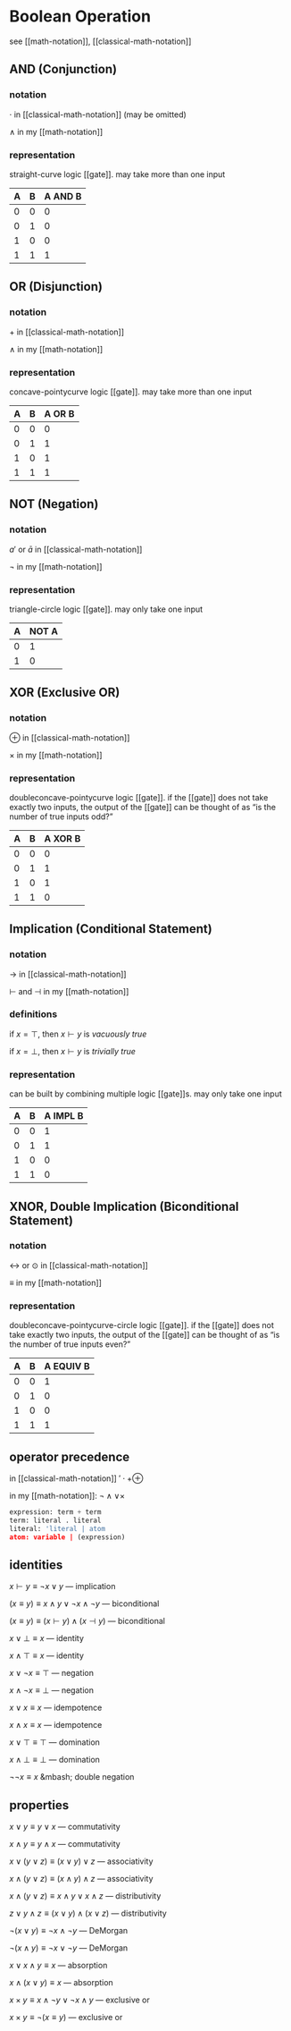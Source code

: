 # Boolean Operation

see [[math-notation]], [[classical-math-notation]]

## AND (Conjunction)

### notation

$\cdot$ in [[classical-math-notation]] (may be omitted)

$\land$ in my [[math-notation]]

### representation

straight-curve logic [[gate]]. may take more than one input

| A   | B   | A AND B |
| --- | --- | ------- |
| 0   | 0   | 0       |
| 0   | 1   | 0       |
| 1   | 0   | 0       |
| 1   | 1   | 1       |

## OR (Disjunction)

### notation

$+$ in [[classical-math-notation]]

$\land$ in my [[math-notation]]

### representation

concave-pointycurve logic [[gate]]. may take more than one input

| A   | B   | A OR B |
| --- | --- | ------ |
| 0   | 0   | 0      |
| 0   | 1   | 1      |
| 1   | 0   | 1      |
| 1   | 1   | 1      |

## NOT (Negation)

### notation

$a'$ or $\bar a$ in [[classical-math-notation]]

$\lnot$ in my [[math-notation]]

### representation

triangle-circle logic [[gate]]. may only take one input

| A   | NOT A |
| --- | ----- |
| 0   | 1     |
| 1   | 0     |

## XOR (Exclusive OR)

### notation

$\oplus$ in [[classical-math-notation]]

$\times$ in my [[math-notation]]

### representation

doubleconcave-pointycurve logic [[gate]]. if the [[gate]] does not take exactly two inputs, the output of the [[gate]] can be thought of as “is the number of true inputs odd?”

| A   | B   | A XOR B |
| --- | --- | ------- |
| 0   | 0   | 0       |
| 0   | 1   | 1       |
| 1   | 0   | 1       |
| 1   | 1   | 0       |

## Implication (Conditional Statement)

### notation

$\to$ in [[classical-math-notation]]

$\vdash$ and $\dashv$ in my [[math-notation]]

### definitions

if $x = \top$, then $x \vdash y$ is _vacuously true_

if $x = \bot$, then $x \vdash y$ is _trivially true_

### representation

can be built by combining multiple logic [[gate]]s. may only take one input

| A   | B   | A IMPL B |
| --- | --- | -------- |
| 0   | 0   | 1        |
| 0   | 1   | 1        |
| 1   | 0   | 0        |
| 1   | 1   | 0        |

## XNOR, Double Implication (Biconditional Statement)

### notation

$\leftrightarrow$ or $\odot$ in [[classical-math-notation]]

$\equiv$ in my [[math-notation]]

### representation

doubleconcave-pointycurve-circle logic [[gate]]. if the [[gate]] does not take exactly two inputs, the output of the [[gate]] can be thought of as “is the number of true inputs even?”

| A   | B   | A EQUIV B |
| --- | --- | --------- |
| 0   | 0   | 1         |
| 0   | 1   | 0         |
| 1   | 0   | 0         |
| 1   | 1   | 1         |

## operator precedence

in [[classical-math-notation]] $' \cdot + \oplus$

in my [[math-notation]]: $\lnot \land \lor \times$

```python
expression: term + term
term: literal . literal
literal: 'literal | atom
atom: variable | (expression)
```

## identities

$x \vdash y \equiv \lnot x \lor y$ &mdash; implication

$(x \equiv y) \equiv x \land y \lor \lnot x \land \lnot y$ &mdash; biconditional

$(x \equiv y) \equiv (x \vdash y) \land (x \dashv y)$ &mdash; biconditional

$x \lor \bot \equiv x$ &mdash; identity

$x \land \top \equiv x$ &mdash; identity

$x \lor \lnot x \equiv \top$ &mdash; negation

$x \land \lnot x \equiv \bot$ &mdash; negation

$x \lor x \equiv x$ &mdash; idempotence

$x \land x \equiv x$ &mdash; idempotence

$x \lor \top \equiv \top$ &mdash; domination

$x \land \bot \equiv \bot$ &mdash; domination

$\lnot \lnot x \equiv x$ &mbash; double negation

## properties

$x \lor y \equiv y \lor x$ &mdash; commutativity

$x \land y \equiv y \land x$ &mdash; commutativity

$x \lor (y \lor z) \equiv (x \lor y) \lor z$ &mdash; associativity

$x \land (y \lor z) \equiv (x \land y) \land z$ &mdash; associativity

$x \land (y \lor z) \equiv x \land y \lor x \land z$ &mdash; distributivity

$z \lor y \land z \equiv (x \lor y) \land (x \lor z)$ &mdash; distributivity

$\lnot(x \lor y) \equiv \lnot x \land \lnot y$ &mdash; DeMorgan

$\lnot(x \land y) \equiv \lnot x \lor \lnot y$ &mdash; DeMorgan

$x \lor x \land y \equiv x$ &mdash; absorption

$x \land (x \lor y) \equiv x$ &mdash; absorption

$x \times y \equiv x \land \lnot y \lor \lnot x \land y$ &mdash; exclusive or

$x \times y \equiv \lnot (x \equiv y)$ &mdash; exclusive or
